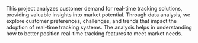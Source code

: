 This project analyzes customer demand for real-time tracking solutions, providing valuable insights into market potential. Through data analysis, we explore customer preferences, challenges, and trends that impact the adoption of real-time tracking systems. The analysis helps in understanding how to better position real-time tracking features to meet market needs.

